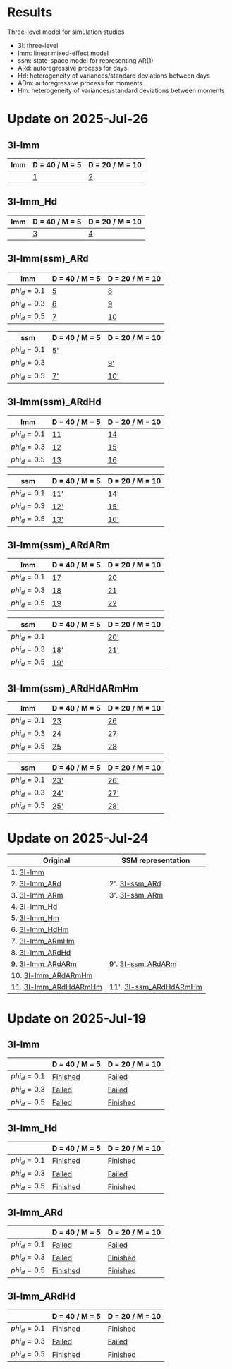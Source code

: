 # Results

Three-level model for simulation studies
- 3l: three-level
- lmm: linear mixed-effect model
- ssm: state-space model for representing AR(1)
- ARd: autoregressive process for days
- Hd: heterogeneity of variances/standard deviations between days
- ADm: autoregressive process for moments
- Hm: heterogeneity of variances/standard deviations between moments


# Update on 2025-Jul-26


## 3l-lmm

| lmm         |D = 40 / M = 5|D = 20 / M = 10|
|-------------|--------------|---------------|
|             |[1](https://xup6y3ul6.github.io/project2_simulation/results/sim_3l-lmm__N20D40M5_phi-d0_Seed20250624_result.html)|[2](https://xup6y3ul6.github.io/project2_simulation/results/sim_3l-lmm__N20D20M10_phi-d0_Seed20250624_result.html)|

## 3l-lmm_Hd
| lmm         |D = 40 / M = 5|D = 20 / M = 10|
|-------------|--------------|---------------|
|             |[3](https://xup6y3ul6.github.io/project2_simulation/results/sim_3l-lmm_Hd_N20D40M5_phi-d0_Seed20250624_result.html)|[4](https://xup6y3ul6.github.io/project2_simulation/results/sim_3l-lmm_Hd_N20D20M10_phi-d0_Seed20250624_result.html)|


## 3l-lmm(ssm)_ARd
| lmm         |D = 40 / M = 5|D = 20 / M = 10|
|-------------|--------------|---------------|
|$phi_d = 0.1$|[5](https://xup6y3ul6.github.io/project2_simulation/results/sim_3l-lmm_ARd_N20D40M5_phi-d0.1_Seed20250624_result.html)|[8](https://xup6y3ul6.github.io/project2_simulation/results/sim_3l-lmm_ARd_N20D20M10_phi-d0.1_Seed20250624_result.html)|
|$phi_d = 0.3$|[6](https://xup6y3ul6.github.io/project2_simulation/results/sim_3l-lmm_ARd_N20D40M5_phi-d0.3_Seed20250624_result.html)|[9](https://xup6y3ul6.github.io/project2_simulation/results/sim_3l-lmm_ARd_N20D20M10_phi-d0.3_Seed20250624_result.html)|
|$phi_d = 0.5$|[7](https://xup6y3ul6.github.io/project2_simulation/results/sim_3l-lmm_ARd_N20D40M5_phi-d0.5_Seed20250624_result.html)|[10](https://xup6y3ul6.github.io/project2_simulation/results/sim_3l-lmm_ARd_N20D20M10_phi-d0.5_Seed20250624_result.html)|

| ssm         |D = 40 / M = 5|D = 20 / M = 10|
|-------------|--------------|---------------|
|$phi_d = 0.1$|[5'](https://xup6y3ul6.github.io/project2_simulation/results/sim_3l-ssm_ARd_N20D40M5_phi-d0.1_Seed20250624_result.html)||
|$phi_d = 0.3$||[9'](https://xup6y3ul6.github.io/project2_simulation/results/sim_3l-ssm_ARd_N20D20M10_phi-d0.3_Seed20250624_result.html)|
|$phi_d = 0.5$|[7'](https://xup6y3ul6.github.io/project2_simulation/results/sim_3l-ssm_ARd_N20D40M5_phi-d0.5_Seed20250624_result.html)|[10'](https://xup6y3ul6.github.io/project2_simulation/results/sim_3l-ssm_ARd_N20D20M10_phi-d0.5_Seed20250624_result.html)|


## 3l-lmm(ssm)_ARdHd

| lmm         |D = 40 / M = 5|D = 20 / M = 10|
|-------------|--------------|---------------|
|$phi_d = 0.1$|[11](https://xup6y3ul6.github.io/project2_simulation/results/sim_3l-lmm_ARdHd_N20D40M5_phi-d0.1_Seed20250624_result.html)|[14](https://xup6y3ul6.github.io/project2_simulation/results/sim_3l-lmm_ARdHd_N20D20M10_phi-d0.1_Seed20250624_result.html)|
|$phi_d = 0.3$|[12](https://xup6y3ul6.github.io/project2_simulation/results/sim_3l-lmm_ARdHd_N20D40M5_phi-d0.3_Seed20250624_result.html)|[15](https://xup6y3ul6.github.io/project2_simulation/results/sim_3l-lmm_ARdHd_N20D20M10_phi-d0.3_Seed20250624_result.html)|
|$phi_d = 0.5$|[13](https://xup6y3ul6.github.io/project2_simulation/results/sim_3l-lmm_ARdHd_N20D40M5_phi-d0.5_Seed20250624_result.html)|[16](https://xup6y3ul6.github.io/project2_simulation/results/sim_3l-lmm_ARdHd_N20D20M10_phi-d0.5_Seed20250624_result.html)|

| ssm         |D = 40 / M = 5|D = 20 / M = 10|
|-------------|--------------|---------------|
|$phi_d = 0.1$|[11'](https://xup6y3ul6.github.io/project2_simulation/results/sim_3l-ssm_ARdHd_N20D40M5_phi-d0.1_Seed20250624_result.html)|[14'](https://xup6y3ul6.github.io/project2_simulation/results/sim_3l-ssm_ARdHd_N20D20M10_phi-d0.1_Seed20250624_result.html)|
|$phi_d = 0.3$|[12'](https://xup6y3ul6.github.io/project2_simulation/results/sim_3l-ssm_ARdHd_N20D40M5_phi-d0.3_Seed20250624_result.html)|[15'](https://xup6y3ul6.github.io/project2_simulation/results/sim_3l-ssm_ARdHd_N20D20M10_phi-d0.3_Seed20250624_result.html)|
|$phi_d = 0.5$|[13'](https://xup6y3ul6.github.io/project2_simulation/results/sim_3l-ssm_ARdHd_N20D40M5_phi-d0.5_Seed20250624_result.html)|[16'](https://xup6y3ul6.github.io/project2_simulation/results/sim_3l-ssm_ARdHd_N20D20M10_phi-d0.5_Seed20250624_result.html)|

## 3l-lmm(ssm)_ARdARm

| lmm         |D = 40 / M = 5|D = 20 / M = 10|
|-------------|--------------|---------------|
|$phi_d = 0.1$|[17](https://xup6y3ul6.github.io/project2_simulation/results/sim_3l-lmm_ARdARm_N20D40M5_phi-d0.1_Seed20250624_result.html)|[20](https://xup6y3ul6.github.io/project2_simulation/results/sim_3l-lmm_ARdARm_N20D20M10_phi-d0.1_Seed20250624_result.html)|
|$phi_d = 0.3$|[18](https://xup6y3ul6.github.io/project2_simulation/results/sim_3l-lmm_ARdARm_N20D40M5_phi-d0.3_Seed20250624_result.html)|[21](https://xup6y3ul6.github.io/project2_simulation/results/sim_3l-lmm_ARdARm_N20D20M10_phi-d0.3_Seed20250624_result.html)|
|$phi_d = 0.5$|[19](https://xup6y3ul6.github.io/project2_simulation/results/sim_3l-lmm_ARdARm_N20D40M5_phi-d0.5_Seed20250624_result.html)|[22](https://xup6y3ul6.github.io/project2_simulation/results/sim_3l-lmm_ARdARm_N20D20M10_phi-d0.5_Seed20250624_result.html)|

| ssm         |D = 40 / M = 5|D = 20 / M = 10|
|-------------|--------------|---------------|
|$phi_d = 0.1$||[20'](https://xup6y3ul6.github.io/project2_simulation/results/sim_3l-ssm_ARdARm_N20D20M10_phi-d0.1_Seed20250624_result.html)|
|$phi_d = 0.3$|[18'](https://xup6y3ul6.github.io/project2_simulation/results/sim_3l-ssm_ARdARm_N20D40M5_phi-d0.3_Seed20250624_result.html)|[21'](https://xup6y3ul6.github.io/project2_simulation/results/sim_3l-ssm_ARdARm_N20D20M10_phi-d0.3_Seed20250624_result.html)|
|$phi_d = 0.5$|[19'](https://xup6y3ul6.github.io/project2_simulation/results/sim_3l-ssm_ARdARm_N20D40M5_phi-d0.5_Seed20250624_result.html)||
## 3l-lmm(ssm)_ARdHdARmHm

| lmm         |D = 40 / M = 5|D = 20 / M = 10|
|-------------|--------------|---------------|
|$phi_d = 0.1$|[23](https://xup6y3ul6.github.io/project2_simulation/results/sim_3l-lmm_ARdHdARmHm_N20D40M5_phi-d0.1_Seed20250624_result.html)|[26](https://xup6y3ul6.github.io/project2_simulation/results/sim_3l-lmm_ARdHdARmHm_N20D20M10_phi-d0.1_Seed20250624_result.html)|
|$phi_d = 0.3$|[24](https://xup6y3ul6.github.io/project2_simulation/results/sim_3l-lmm_ARdHdARmHm_N20D40M5_phi-d0.3_Seed20250624_result.html)|[27](https://xup6y3ul6.github.io/project2_simulation/results/sim_3l-lmm_ARdHdARmHm_N20D20M10_phi-d0.3_Seed20250624_result.html)|
|$phi_d = 0.5$|[25](https://xup6y3ul6.github.io/project2_simulation/results/sim_3l-lmm_ARdHdARmHm_N20D40M5_phi-d0.5_Seed20250624_result.html)|[28](https://xup6y3ul6.github.io/project2_simulation/results/sim_3l-lmm_ARdHdARmHm_N20D20M10_phi-d0.5_Seed20250624_result.html)|

| ssm         |D = 40 / M = 5|D = 20 / M = 10|
|-------------|--------------|---------------|
|$phi_d = 0.1$|[23'](https://xup6y3ul6.github.io/project2_simulation/results/sim_3l-ssm_ARdHdARmHm_N20D40M5_phi-d0.1_Seed20250624_result.html)|[26'](https://xup6y3ul6.github.io/project2_simulation/results/sim_3l-ssm_ARdHdARmHm_N20D20M10_phi-d0.1_Seed20250624_result.html)|
|$phi_d = 0.3$|[24'](https://xup6y3ul6.github.io/project2_simulation/results/sim_3l-ssm_ARdHdARmHm_N20D40M5_phi-d0.3_Seed20250624_result.html)|[27'](https://xup6y3ul6.github.io/project2_simulation/results/sim_3l-ssm_ARdHdARmHm_N20D20M10_phi-d0.3_Seed20250624_result.html)|
|$phi_d = 0.5$|[25'](https://xup6y3ul6.github.io/project2_simulation/results/sim_3l-ssm_ARdHdARmHm_N20D40M5_phi-d0.5_Seed20250624_result.html)|[28'](https://xup6y3ul6.github.io/project2_simulation/results/sim_3l-ssm_ARdHdARmHm_N20D20M10_phi-d0.5_Seed20250624_result.html)|


# Update on 2025-Jul-24

| Original | SSM representation |
|----------|--------------------|
|1. [3l-lmm](https://xup6y3ul6.github.io/project2_simulation/results/sim_3l-lmm__N20D20M20Seed20250611_result.html) | |
|2. [3l-lmm_ARd](https://xup6y3ul6.github.io/project2_simulation/results/sim_3l-lmm_ARd_N20D20M20Seed20250611_result.html) | 2'. [3l-ssm_ARd](https://xup6y3ul6.github.io/project2_simulation/results/sim_3l-ssm_ARd_N20D20M20Seed20250611_result.html) | |
|3. [3l-lmm_ARm](https://xup6y3ul6.github.io/project2_simulation/results/sim_3l-lmm_ARm_N20D20M20Seed20250611_result.html) | 3'. [3l-ssm_ARm](https://xup6y3ul6.github.io/project2_simulation/results/sim_3l-ssm_ARm_N20D20M20Seed20250611_result.html) | |
|4. [3l-lmm_Hd](https://xup6y3ul6.github.io/project2_simulation/results/sim_3l-lmm_Hd_N20D20M20Seed20250611_result.html) | |
|5. [3l-lmm_Hm](https://xup6y3ul6.github.io/project2_simulation/results/sim_3l-lmm_Hm_N20D20M20Seed20250611_result.html) | |
|6. [3l-lmm_HdHm](https://xup6y3ul6.github.io/project2_simulation/results/sim_3l-lmm_HdHm_N20D20M20Seed20250611_result.html) | |
|7. [3l-lmm_ARmHm](https://xup6y3ul6.github.io/project2_simulation/results/sim_3l-lmm_ARmHm_N20D20M20Seed20250611_result.html) | |
|8. [3l-lmm_ARdHd](https://xup6y3ul6.github.io/project2_simulation/results/sim_3l-lmm_ARdHd_N20D20M20Seed20250611_result.html) | |
|9. [3l-lmm_ARdARm](https://xup6y3ul6.github.io/project2_simulation/results/sim_3l-lmm_ARdARm_N20D20M20Seed20250611_result.html) | 9'. [3l-ssm_ARdARm](https://xup6y3ul6.github.io/project2_simulation/results/sim_3l-ssm_ARdARm_N20D20M20Seed20250611_result.html) |
|10. [3l-lmm_ARdARmHm](https://xup6y3ul6.github.io/project2_simulation/results/sim_3l-lmm_ARdARmHm_N20D20M20Seed20250611_result.html) | |
|11. [3l-lmm_ARdHdARmHm](https://xup6y3ul6.github.io/project2_simulation/results/sim_3l-lmm_ARdHdARmHm_N20D20M20Seed20250611_result.html) | 11'. [3l-ssm_ARdHdARmHm](https://xup6y3ul6.github.io/project2_simulation/results/sim_3l-ssm_ARdHdARmHm_N20D20M20Seed20250611_result.html) |


# Update on 2025-Jul-19

## 3l-lmm
|             |D = 40 / M = 5|D = 20 / M = 10|
|-------------|--------------|---------------|
|$phi_d = 0.1$|[Finished](https://xup6y3ul6.github.io/project2_simulation/results/sim_3l-lmm__N20D40M5phi_d0.1Seed20250617_result.html)|[Failed]()|
|$phi_d = 0.3$|[Failed]()|[Failed]()|
|$phi_d = 0.5$|[Failed]()|[Finished](https://xup6y3ul6.github.io/project2_simulation/results/sim_3l-lmm__N20D20M10phi_d0.5Seed20250617_result.html)|

## 3l-lmm_Hd

|             |D = 40 / M = 5|D = 20 / M = 10|
|-------------|--------------|---------------|
|$phi_d = 0.1$|[Finished](https://xup6y3ul6.github.io/project2_simulation/results/sim_3l-lmm_Hd_N20D40M5phi_d0.1Seed20250617_result.html)|[Finished](https://xup6y3ul6.github.io/project2_simulation/results/sim_3l-lmm_Hd_N20D20M10phi_d0.1Seed20250617_result.html)|
|$phi_d = 0.3$|[Failed]()|[Failed]()|
|$phi_d = 0.5$|[Finished](https://xup6y3ul6.github.io/project2_simulation/results/sim_3l-lmm_Hd_N20D40M5phi_d0.1Seed20250617_result.html)|[Finished](https://xup6y3ul6.github.io/project2_simulation/results/sim_3l-lmm_Hd_N20D20M10phi_d0.5Seed20250617_result.html)|

## 3l-lmm_ARd

|             |D = 40 / M = 5|D = 20 / M = 10|
|-------------|--------------|---------------|
|$phi_d = 0.1$|[Failed]()|[Failed]()|
|$phi_d = 0.3$|[Failed]()|[Finished](https://xup6y3ul6.github.io/project2_simulation/results/sim_3l-lmm_ARd_N20D20M10phi_d0.3Seed20250617_result.html)|
|$phi_d = 0.5$|[Finished](https://xup6y3ul6.github.io/project2_simulation/results/sim_3l-lmm_ARd_N20D40M5phi_d0.5Seed20250617_result.html)|[Finished](https://xup6y3ul6.github.io/project2_simulation/results/sim_3l-lmm_ARd_N20D20M10phi_d0.5Seed20250617_result.html)|

## 3l-lmm_ARdHd

|             |D = 40 / M = 5|D = 20 / M = 10|
|-------------|--------------|---------------|
|$phi_d = 0.1$|[Finished](https://xup6y3ul6.github.io/project2_simulation/results/sim_3l-lmm_ARdHd_N20D40M5phi_d0.1Seed20250617_result)|[Finished](https://xup6y3ul6.github.io/project2_simulation/results/sim_3l-lmm_ARdHd_N20D20M10phi_d0.1Seed20250617_result.html)|
|$phi_d = 0.3$|[Failed]()|[Failed]()|
|$phi_d = 0.5$|[Finished](https://xup6y3ul6.github.io/project2_simulation/results/sim_3l-lmm_ARdHd_N20D40M5phi_d0.5Seed20250617_result)|[Finished](https://xup6y3ul6.github.io/project2_simulation/results/sim_3l-lmm_ARdHd_N20D20M10phi_d0.5Seed20250617_result.html)|
